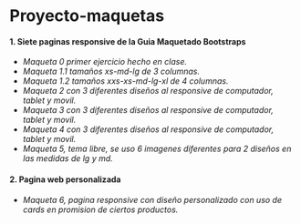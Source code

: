 # Proyecto-maquetas
#### 1. Siete paginas responsive de la Guia Maquetado Bootstraps
* *Maqueta 0 primer ejercicio hecho en clase.*
* *Maqueta 1.1 tamaños xs-md-lg de 3 columnas.*
* *Maqueta 1.2 tamaños xxs-xs-md-lg-xl de 4 columnas.*
* *Maqueta 2 con 3 diferentes diseños al responsive de computador, tablet y movil.*
* *Maqueta 3 con 3 diferentes diseños al responsive de computador, tablet y movil.*
* *Maqueta 4 con 3 diferentes diseños al responsive de computador, tablet y movil.*
* *Maqueta 5, tema libre, se uso 6 imagenes diferentes para 2 diseños en las medidas de lg y md.*
#### 2. Pagina web personalizada 
* *Maqueta 6, pagina responsive con diseño personalizado con uso de cards en promision de ciertos productos.*
